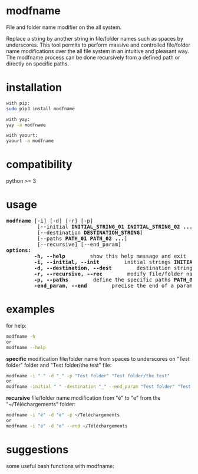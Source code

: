 # modfname
File and folder name modifier on the all system.

Replace a string by another string in file/folder names such as spaces by underscores. This tool permits to perform massive and controlled file/folder name modifications over the all file system in an intuitive and pleasant way. The modfname process can be done recursively from a defined path or directly on specific paths.

# installation
```sh
with pip:
sudo pip3 install modfname

with yay:
yay -a modfname

with yaourt:
yaourt -a modfname
```

# compatibility
python >= 3


# usage
<pre>
<b>modfname</b> [-i] [-d] [-r] [-p]
          [--initial <b>INITIAL_STRING_01 INITIAL_STRING_02 ...</b>]
          [--destination <b>DESTINATION_STRING</b>]
          [--paths <b>PATH_01 PATH_02 ...</b>]
          [--recursive] [--end_param]
<b>options:</b>
<!-- -->         <b>-h, --help</b>        show this help message and exit
<!-- -->         <b>-i, --initial, --init</b>        initial strings <b>INITIAL_STRING_01 INITIAL_STRING_02 ...</b> to be replaced
<!-- -->         <b>-d, --destination, --dest</b>        destination string <b>DESTINATION_STRING</b> to replace any <b>INITIAL_STRING_01 INITIAL_STRING_02 ...</b>
<!-- -->         <b>-r, --recursive, --rec</b>        modify file/folder names recursively from a defined path given by --paths <b>PATH</b>
<!-- -->         <b>-p, --paths</b>        define the specific paths <b>PATH_01 PATH_02 ...</b> to apply the modification or the path to perform recursively the modification from
<!-- -->         <b>-end_param, --end</b>        precise the end of a parameter enumeration
</pre>


# examples
for help:<br/>
```sh
modfname -h
or
modfname --help
```

**specific** modification file/folder name from spaces to underscores on "Test folder" folder and "Test folder/the test" file:<br/>
```sh
modfname -i " " -d "_" -p "Test folder" "Test folder/the test"
or
modfname -initial " " -destination "_" --end_param "Test folder" "Test folder/the test"
```

**recursive** file/folder name modification from "é" to "e" from the "~/Téléchargements" folder:<br/>
```sh
modfname -i "é" -d "e" -p ~/Téléchargements
or
modfname -i "é" -d "e" --end ~/Téléchargements
```


# suggestions
some useful bash functions with modfname:<br/>
